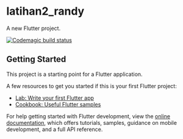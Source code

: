 # latihan2_randy

A new Flutter project.

[![Codemagic build status](https://api.codemagic.io/apps/634d8a21816f0c4b68270bf2/634d8a21816f0c4b68270bf1/status_badge.svg)](https://codemagic.io/apps/634d8a21816f0c4b68270bf2/634d8a21816f0c4b68270bf1/latest_build)
## Getting Started

This project is a starting point for a Flutter application.

A few resources to get you started if this is your first Flutter project:

- [Lab: Write your first Flutter app](https://docs.flutter.dev/get-started/codelab)
- [Cookbook: Useful Flutter samples](https://docs.flutter.dev/cookbook)

For help getting started with Flutter development, view the
[online documentation](https://docs.flutter.dev/), which offers tutorials,
samples, guidance on mobile development, and a full API reference.
